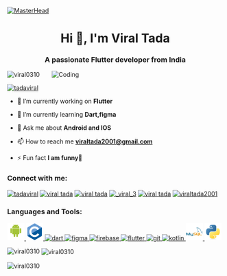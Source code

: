 [![MasterHead](https://www.letsnurture.com/wp-content/uploads/2019/06/flutter-banner.jpg)](https://rishavchanda.io)
<h1 align="center">Hi 👋, I'm Viral Tada</h1>
<h3 align="center">A passionate Flutter developer from India</h3>
<img align="right" alt="Coding" width="400" src="https://cdn.dribbble.com/users/1162077/screenshots/3848914/programmer.gif"> 

<p align="left"> <img src="https://komarev.com/ghpvc/?username=viral0310&label=Profile%20views&color=0e75b6&style=flat" alt="viral0310" /> </p>

<p align="left"> <a href="https://twitter.com/tadaviral" target="blank"><img src="https://img.shields.io/twitter/follow/tadaviral?logo=twitter&style=for-the-badge" alt="tadaviral" /></a> </p>

- 🔭 I’m currently working on **Flutter**

- 🌱 I’m currently learning **Dart,figma**

- 💬 Ask me about **Android and IOS**

- 📫 How to reach me **viraltada2001@gmail.com**

- ⚡ Fun fact **I am funny🤗**

<h3 align="left">Connect with me:</h3>
<p align="left">
<a href="https://twitter.com/tadaviral" target="blank"><img align="center" src="https://raw.githubusercontent.com/rahuldkjain/github-profile-readme-generator/master/src/images/icons/Social/twitter.svg" alt="tadaviral" height="30" width="40" /></a>
<a href="https://linkedin.com/in/viral tada" target="blank"><img align="center" src="https://raw.githubusercontent.com/rahuldkjain/github-profile-readme-generator/master/src/images/icons/Social/linked-in-alt.svg" alt="viral tada" height="30" width="40" /></a>
<a href="https://fb.com/viral tada" target="blank"><img align="center" src="https://raw.githubusercontent.com/rahuldkjain/github-profile-readme-generator/master/src/images/icons/Social/facebook.svg" alt="viral tada" height="30" width="40" /></a>
<a href="https://instagram.com/_viral_3" target="blank"><img align="center" src="https://raw.githubusercontent.com/rahuldkjain/github-profile-readme-generator/master/src/images/icons/Social/instagram.svg" alt="_viral_3" height="30" width="40" /></a>
<a href="https://www.youtube.com/channel/UCKwTvzwSa_xHXRC_CxViE2Q" target="blank"><img align="center" src="https://raw.githubusercontent.com/rahuldkjain/github-profile-readme-generator/master/src/images/icons/Social/youtube.svg" alt="viral tada" height="30" width="40" /></a>
<a href="https://www.leetcode.com/viraltada2001" target="blank"><img align="center" src="https://raw.githubusercontent.com/rahuldkjain/github-profile-readme-generator/master/src/images/icons/Social/leet-code.svg" alt="viraltada2001" height="30" width="40" /></a>
</p>

<h3 align="left">Languages and Tools:</h3>
<p align="left"> <a href="https://developer.android.com" target="_blank" rel="noreferrer"> <img src="https://raw.githubusercontent.com/devicons/devicon/master/icons/android/android-original-wordmark.svg" alt="android" width="40" height="40"/> </a> <a href="https://www.cprogramming.com/" target="_blank" rel="noreferrer"> <img src="https://raw.githubusercontent.com/devicons/devicon/master/icons/c/c-original.svg" alt="c" width="40" height="40"/> </a> <a href="https://dart.dev" target="_blank" rel="noreferrer"> <img src="https://www.vectorlogo.zone/logos/dartlang/dartlang-icon.svg" alt="dart" width="40" height="40"/> </a> <a href="https://www.figma.com/" target="_blank" rel="noreferrer"> <img src="https://www.vectorlogo.zone/logos/figma/figma-icon.svg" alt="figma" width="40" height="40"/> </a> <a href="https://firebase.google.com/" target="_blank" rel="noreferrer"> <img src="https://www.vectorlogo.zone/logos/firebase/firebase-icon.svg" alt="firebase" width="40" height="40"/> </a> <a href="https://flutter.dev" target="_blank" rel="noreferrer"> <img src="https://www.vectorlogo.zone/logos/flutterio/flutterio-icon.svg" alt="flutter" width="40" height="40"/> </a> <a href="https://git-scm.com/" target="_blank" rel="noreferrer"> <img src="https://www.vectorlogo.zone/logos/git-scm/git-scm-icon.svg" alt="git" width="40" height="40"/> </a> <a href="https://kotlinlang.org" target="_blank" rel="noreferrer"> <img src="https://www.vectorlogo.zone/logos/kotlinlang/kotlinlang-icon.svg" alt="kotlin" width="40" height="40"/> </a> <a href="https://www.mysql.com/" target="_blank" rel="noreferrer"> <img src="https://raw.githubusercontent.com/devicons/devicon/master/icons/mysql/mysql-original-wordmark.svg" alt="mysql" width="40" height="40"/> </a> <a href="https://www.python.org" target="_blank" rel="noreferrer"> <img src="https://raw.githubusercontent.com/devicons/devicon/master/icons/python/python-original.svg" alt="python" width="40" height="40"/> </a> </p>

<p><img align="left" src="https://github-readme-stats.vercel.app/api/top-langs?username=viral0310&show_icons=true&locale=en&layout=compact" alt="viral0310" /></p>

<p>&nbsp;<img align="center" src="https://github-readme-stats.vercel.app/api?username=viral0310&show_icons=true&locale=en" alt="viral0310" /></p>

<p><img align="center" src="https://github-readme-streak-stats.herokuapp.com/?user=viral0310&" alt="viral0310" /></p>
